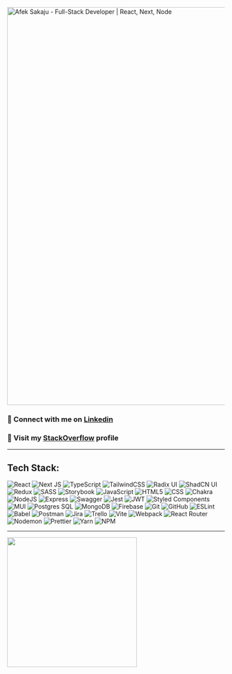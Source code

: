 
<img width="3400" height="920" alt="Afek Sakaju - Full-Stack Developer | React, Next, Node" src="https://github.com/user-attachments/assets/103ce8df-29e8-4d9b-a6a1-fe0b919b589c" />

### 💌 Connect with me on [Linkedin](https://www.linkedin.com/in/afeksa/)
### 📃 Visit my [StackOverflow](https://stackoverflow.com/users/23135502/afek-sakaju) profile

---

## Tech Stack:

<div>

![React](https://img.shields.io/badge/React-%2320232a.svg?style=flat&logo=react&logoColor=%2361DAFB)
![Next JS](https://img.shields.io/badge/Next%20Js-black?style=flat&logo=next.js&logoColor=white)
![TypeScript](https://img.shields.io/badge/TypeScript-%23007ACC.svg?style=flat&logo=typescript&logoColor=white)
![TailwindCSS](https://img.shields.io/badge/Tailwind-%2338B2AC.svg?style=flat&logo=tailwind-css&logoColor=white)
![Radix UI](https://img.shields.io/badge/Radix%20Ui-161618.svg?style=flat&logo=radix-ui&logoColor=white)
![ShadCN UI](https://img.shields.io/badge/Shadcn%20Ui-161618.svg?style=flat&logo=shadcnui&logoColor=white)
![Redux](https://img.shields.io/badge/Redux-%23593d88.svg?style=flat&logo=redux&logoColor=white)
![SASS](https://img.shields.io/badge/SASS-hotpink.svg?style=flat&logo=SASS&logoColor=white)
![Storybook](https://img.shields.io/badge/Storybook-FF4785?style=flat&logo=storybook&logoColor=white)
![JavaScript](https://img.shields.io/badge/JavaScript-%23323330.svg?style=flat&logo=javascript&logoColor=%23F7DF1E)
![HTML5](https://img.shields.io/badge/HTML5-%23E34F26.svg?style=flat&logo=html5&logoColor=white)
![CSS](https://img.shields.io/badge/CSS-%231572B6.svg?style=flat&logo=css&logoColor=white)
![Chakra](https://img.shields.io/badge/Chakra%20UI-%234ED1C5.svg?style=flat&logo=chakraui&logoColor=white)
![NodeJS](https://img.shields.io/badge/Node.js-6DA55F?style=flat&logo=node.js&logoColor=white)
![Express](https://img.shields.io/badge/Express-%23404d59.svg?style=flat&logo=express&logoColor=%2361DAFB)
![Swagger](https://img.shields.io/badge/Swagger-%23Clojure?style=flat&logo=swagger&logoColor=white)
![Jest](https://img.shields.io/badge/Jest-%23C21325.svg?style=flat&logo=jest&logoColor=white)
![JWT](https://img.shields.io/badge/JWT-black?style=flat&logo=JSON%20web%20tokens)
![Styled Components](https://img.shields.io/badge/Styled--Components-DB7093?style=flat&logo=styled-components&logoColor=white)
![MUI](https://img.shields.io/badge/MUI-%23008F7D.svg?style=flat&logo=mui&logoColor=white)
![Postgres SQL](https://img.shields.io/badge/Postgres%20SQL-%23316192.svg?style=flat&logo=postgresql&logoColor=white)
![MongoDB](https://img.shields.io/badge/Mongo%20DB-%234ea94b.svg?style=flat&logo=mongodb&logoColor=white)
![Firebase](https://img.shields.io/badge/Firebase-a08021?style=flat&logo=firebase&logoColor=ffcd34)
![Git](https://img.shields.io/badge/Git-%23F05033.svg?style=flat&logo=git&logoColor=white)
![GitHub](https://img.shields.io/badge/Github-%23121011.svg?style=flat&logo=github&logoColor=white)
![ESLint](https://img.shields.io/badge/Eslint-4B3263?style=flat&logo=eslint&logoColor=white)
![Babel](https://img.shields.io/badge/Babel-F9DC3e?style=flat&logo=babel&logoColor=black)
![Postman](https://img.shields.io/badge/Postman-FF6C37?style=flat&logo=postman&logoColor=white)
![Jira](https://img.shields.io/badge/Jira-%230A0FFF.svg?style=flat&logo=jira&logoColor=white)
![Trello](https://img.shields.io/badge/Trello-%23026AA7.svg?style=flat&logo=Trello&logoColor=white)
![Vite](https://img.shields.io/badge/Vite-%23325D88.svg?style=flat&logo=vite&logoColor=yellow)
![Webpack](https://img.shields.io/badge/Webpack-%238DD6F9.svg?style=flat&logo=webpack&logoColor=black)
![React Router](https://img.shields.io/badge/React_Router-CA4245?style=flat&logo=react-router&logoColor=white)
![Nodemon](https://img.shields.io/badge/Nodemon-%23323330.svg?style=flat&logo=nodemon&logoColor=%BBDEAD)
![Prettier](https://img.shields.io/badge/Prettier-%23F7B93E.svg?style=flat&logo=prettier&logoColor=black)
![Yarn](https://img.shields.io/badge/Yarn-%232C8EBB.svg?style=flat&logo=yarn&logoColor=white)
![NPM](https://img.shields.io/badge/NPM-%23CB3837.svg?style=flat&logo=npm&logoColor=white)

</div>

---

<div>
   <img src="https://github.com/user-attachments/assets/363e2354-c8d6-4359-b630-db6e298ad0bf" width="300" />
</div>
